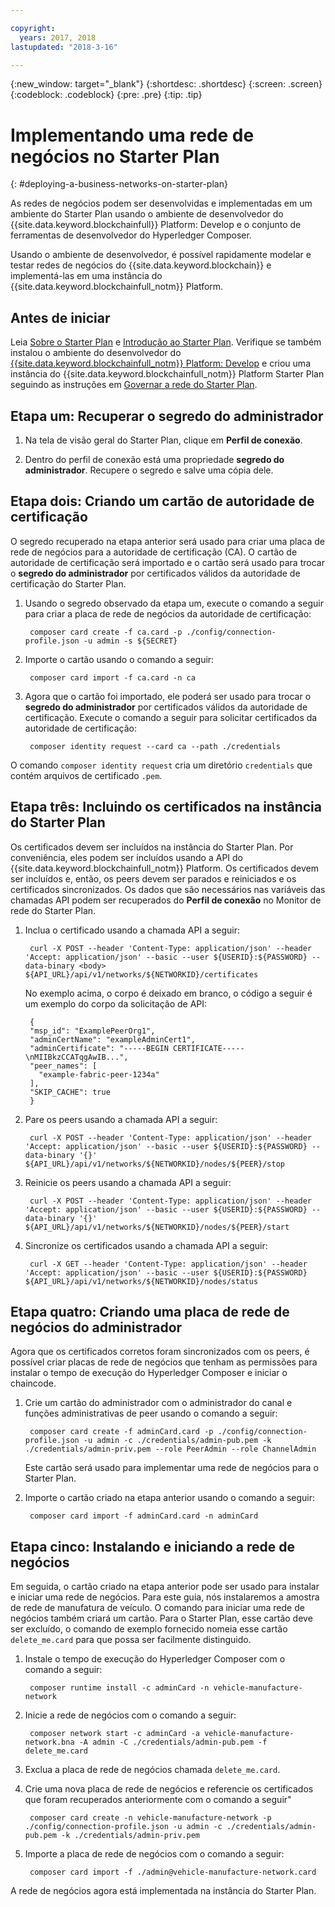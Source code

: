 ```yaml
---

copyright:
  years: 2017, 2018
lastupdated: "2018-3-16"

---
```


{:new_window: target="_blank"}
{:shortdesc: .shortdesc}
{:screen: .screen}
{:codeblock: .codeblock}
{:pre: .pre}
{:tip: .tip}

# Implementando uma rede de negócios no Starter Plan
{: #deploying-a-business-networks-on-starter-plan}

As redes de negócios podem ser desenvolvidas e implementadas em um ambiente do Starter Plan usando o ambiente de desenvolvedor do {{site.data.keyword.blockchainfull}} Platform: Develop e o conjunto de ferramentas de desenvolvedor do Hyperledger Composer.

Usando o ambiente de desenvolvedor, é possível rapidamente modelar e testar redes de negócios do {{site.data.keyword.blockchain}} e implementá-las em uma instância do {{site.data.keyword.blockchainfull_notm}} Platform.

## Antes de iniciar

Leia [Sobre o Starter Plan](./starter_plan.html) e [Introdução ao Starter Plan](./get_start_starter_plan.html). Verifique se também instalou o ambiente do desenvolvedor do [{{site.data.keyword.blockchainfull_notm}} Platform: Develop](./develop_install.html) e criou uma instância do {{site.data.keyword.blockchainfull_notm}} Platform Starter Plan seguindo as instruções em [Governar a rede do Starter Plan](./get_start_starter_plan.html).


## Etapa um: Recuperar o segredo do administrador

1. Na tela de visão geral do Starter Plan, clique em **Perfil de conexão**.

2. Dentro do perfil de conexão está uma propriedade **segredo do administrador**. Recupere o segredo e salve uma cópia dele.

## Etapa dois: Criando um cartão de autoridade de certificação

O segredo recuperado na etapa anterior será usado para criar uma placa de rede de negócios para a autoridade de certificação (CA). O cartão de autoridade de certificação será importado e o cartão será usado para trocar o **segredo do administrador** por certificados válidos da autoridade de certificação do Starter Plan.

1. Usando o segredo observado da etapa um, execute o comando a seguir para criar a placa de rede de negócios da autoridade de certificação:

        composer card create -f ca.card -p ./config/connection-profile.json -u admin -s ${SECRET}

2. Importe o cartão usando o comando a seguir:

        composer card import -f ca.card -n ca

3. Agora que o cartão foi importado, ele poderá ser usado para trocar o **segredo do administrador** por certificados válidos da autoridade de certificação. Execute o comando a seguir para solicitar certificados da autoridade de certificação:

        composer identity request --card ca --path ./credentials

O comando `composer identity request` cria um diretório `credentials` que contém arquivos de certificado `.pem`.

## Etapa três: Incluindo os certificados na instância do Starter Plan

Os certificados devem ser incluídos na instância do Starter Plan. Por conveniência, eles podem ser incluídos usando a API do {{site.data.keyword.blockchainfull_notm}} Platform. Os certificados devem ser incluídos e, então, os peers devem ser parados e reiniciados e os certificados sincronizados. Os dados que são necessários nas variáveis das chamadas API podem ser recuperados do **Perfil de conexão** no Monitor de rede do Starter Plan.

1. Inclua o certificado usando a chamada API a seguir:

        curl -X POST --header 'Content-Type: application/json' --header 'Accept: application/json' --basic --user ${USERID}:${PASSWORD} --data-binary <body> ${API_URL}/api/v1/networks/${NETWORKID}/certificates

    No exemplo acima, o corpo é deixado em branco, o código a seguir é um exemplo do corpo da solicitação de API:

        {
        "msp_id": "ExamplePeerOrg1",
        "adminCertName": "exampleAdminCert1",
        "adminCertificate": "-----BEGIN CERTIFICATE-----\nMIIBkzCCATqgAwIB...",
        "peer_names": [
          "example-fabric-peer-1234a"
        ],
        "SKIP_CACHE": true
        }

2. Pare os peers usando a chamada API a seguir:

        curl -X POST --header 'Content-Type: application/json' --header 'Accept: application/json' --basic --user ${USERID}:${PASSWORD} --data-binary '{}' ${API_URL}/api/v1/networks/${NETWORKID}/nodes/${PEER}/stop

3. Reinicie os peers usando a chamada API a seguir:

        curl -X POST --header 'Content-Type: application/json' --header 'Accept: application/json' --basic --user ${USERID}:${PASSWORD} --data-binary '{}' ${API_URL}/api/v1/networks/${NETWORKID}/nodes/${PEER}/start

4. Sincronize os certificados usando a chamada API a seguir:

        curl -X GET --header 'Content-Type: application/json' --header 'Accept: application/json' --basic --user ${USERID}:${PASSWORD} ${API_URL}/api/v1/networks/${NETWORKID}/nodes/status

## Etapa quatro: Criando uma placa de rede de negócios do administrador

Agora que os certificados corretos foram sincronizados com os peers, é possível criar placas de rede de negócios que tenham as permissões para instalar o tempo de execução do Hyperledger Composer e iniciar o chaincode.

1. Crie um cartão do administrador com o administrador do canal e funções administrativas de peer usando o comando a seguir:

        composer card create -f adminCard.card -p ./config/connection-profile.json -u admin -c ./credentials/admin-pub.pem -k ./credentials/admin-priv.pem --role PeerAdmin --role ChannelAdmin

    Este cartão será usado para implementar uma rede de negócios para o Starter Plan.

2. Importe o cartão criado na etapa anterior usando o comando a seguir:

        composer card import -f adminCard.card -n adminCard

## Etapa cinco: Instalando e iniciando a rede de negócios

Em seguida, o cartão criado na etapa anterior pode ser usado para instalar e iniciar uma rede de negócios. Para este guia, nós instalaremos a amostra de rede de manufatura de veículo. O comando para iniciar uma rede de negócios também criará um cartão. Para o Starter Plan, esse cartão deve ser excluído, o comando de exemplo fornecido nomeia esse cartão `delete_me.card` para que possa ser facilmente distinguido.

1. Instale o tempo de execução do Hyperledger Composer com o comando a seguir:

        composer runtime install -c adminCard -n vehicle-manufacture-network

2. Inicie a rede de negócios com o comando a seguir:

        composer network start -c adminCard -a vehicle-manufacture-network.bna -A admin -C ./credentials/admin-pub.pem -f delete_me.card

3. Exclua a placa de rede de negócios chamada `delete_me.card`.

4. Crie uma nova placa de rede de negócios e referencie os certificados que foram recuperados anteriormente com o comando a seguir"

        composer card create -n vehicle-manufacture-network -p ./config/connection-profile.json -u admin -c ./credentials/admin-pub.pem -k ./credentials/admin-priv.pem

5. Importe a placa de rede de negócios com o comando a seguir:

        composer card import -f ./admin@vehicle-manufacture-network.card

A rede de negócios agora está implementada na instância do Starter Plan.
